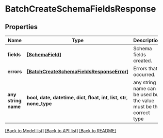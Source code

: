# BatchCreateSchemaFieldsResponse


## Properties
Name | Type | Description | Notes
------------ | ------------- | ------------- | -------------
**fields** | [**[SchemaField]**](SchemaField.md) | Schema fields created. | [optional] 
**errors** | [**[BatchCreateSchemaFieldsResponseError]**](BatchCreateSchemaFieldsResponseError.md) | Errors that occurred. | [optional] 
**any string name** | **bool, date, datetime, dict, float, int, list, str, none_type** | any string name can be used but the value must be the correct type | [optional]

[[Back to Model list]](../README.md#documentation-for-models) [[Back to API list]](../README.md#documentation-for-api-endpoints) [[Back to README]](../README.md)


